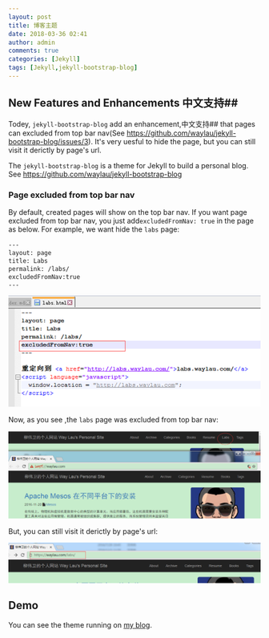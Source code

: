 ```yaml
---
layout: post
title: 博客主题
date: 2018-03-36 02:41
author: admin
comments: true
categories: [Jekyll]
tags: [Jekyll,jekyll-bootstrap-blog]
---
```


## New Features and Enhancements 中文支持##

Todey, `jekyll-bootstrap-blog` add an enhancement,中文支持## that pages can excluded from top bar nav(See https://github.com/waylau/jekyll-bootstrap-blog/issues/3). It's very uesful to hide the page, but you can still visit it derictly by page's url.  

<!-- more -->

The `jekyll-bootstrap-blog` is a theme for Jekyll to build a personal blog. See <https://github.com/waylau/jekyll-bootstrap-blog>


### Page excluded from top bar nav

By default, created pages will show on the top bar nav. If you want page excluded from top bar nav, you just add`excludedFromNav: true` in the page as below. For example, we want hide the `labs` page: 

```
---
layout: page
title: Labs
permalink: /labs/
excludedFromNav:true
---
```

![](/images/post/20161203/20161203-excluded-from-nav-03.png)

Now, as you see ,the `labs` page was excluded from top bar nav:

![](/images/post/20161203/20161203-excluded-from-nav-01.png)

But, you can still visit it derictly by page's url:

![](/images/post/20161203/20161203-excluded-from-nav-02.png)



## Demo

You can see the theme running on [my blog](https://waylau.com/).






